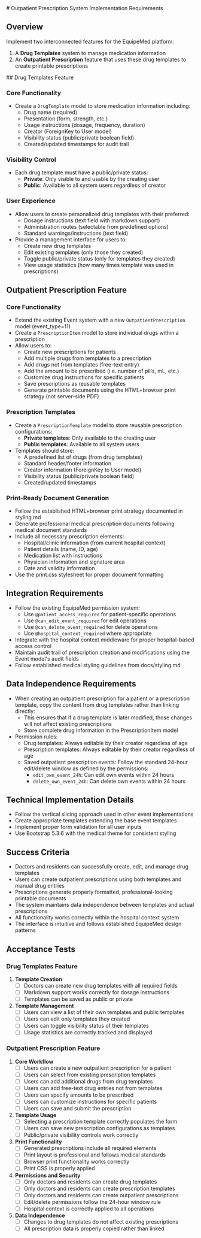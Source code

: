 <context>
# Outpatient Prescription System Implementation Requirements

## Overview
Implement two interconnected features for the EquipeMed platform:
1. A **Drug Templates** system to manage medication information
2. An **Outpatient Prescription** feature that uses these drug templates to create printable prescriptions
</context>

<PRD>
## Drug Templates Feature

### Core Functionality
- Create a `DrugTemplate` model to store medication information including:
  - Drug name (required)
  - Presentation (form, strength, etc.)
  - Usage instructions (dosage, frequency, duration)
  - Creator (ForeignKey to User model)
  - Visibility status (public/private boolean field)
  - Created/updated timestamps for audit trail

### Visibility Control
- Each drug template must have a public/private status:
  - **Private**: Only visible to and usable by the creating user
  - **Public**: Available to all system users regardless of creator

### User Experience
- Allow users to create personalized drug templates with their preferred:
  - Dosage instructions (text field with markdown support)
  - Administration routes (selectable from predefined options)
  - Standard warnings/instructions (text field)
- Provide a management interface for users to:
  - Create new drug templates
  - Edit existing templates (only those they created)
  - Toggle public/private status (only for templates they created)
  - View usage statistics (how many times template was used in prescriptions)

## Outpatient Prescription Feature

### Core Functionality
- Extend the existing Event system with a new `OutpatientPrescription` model (event_type=11)
- Create a `PrescriptionItem` model to store individual drugs within a prescription
- Allow users to:
  - Create new prescriptions for patients
  - Add multiple drugs from templates to a prescription
  - Add drugs not from templates (free-text entry)
  - Add the amount to be prescribed (i.e. number of pills, mL, etc.)
  - Customize drug instructions for specific patients
  - Save prescriptions as reusable templates
  - Generate printable documents using the HTML+browser print strategy (not server-side PDF)

### Prescription Templates
- Create a `PrescriptionTemplate` model to store reusable prescription configurations:
  - **Private templates**: Only available to the creating user
  - **Public templates**: Available to all system users
- Templates should store:
  - A predefined list of drugs (from drug templates)
  - Standard header/footer information
  - Creator information (ForeignKey to User model)
  - Visibility status (public/private boolean field)
  - Created/updated timestamps

### Print-Ready Document Generation
- Follow the established HTML+browser print strategy documented in styling.md
- Generate professional medical prescription documents following medical document standards
- Include all necessary prescription elements:
  - Hospital/clinic information (from current hospital context)
  - Patient details (name, ID, age)
  - Medication list with instructions
  - Physician information and signature area
  - Date and validity information
- Use the print.css stylesheet for proper document formatting

## Integration Requirements
- Follow the existing EquipeMed permission system:
  - Use `@patient_access_required` for patient-specific operations
  - Use `@can_edit_event_required` for edit operations
  - Use `@can_delete_event_required` for delete operations
  - Use `@hospital_context_required` where appropriate
- Integrate with the hospital context middleware for proper hospital-based access control
- Maintain audit trail of prescription creation and modifications using the Event model's audit fields
- Follow established medical styling guidelines from docs/styling.md

## Data Independence Requirements
- When creating an outpatient prescription for a patient or a prescription template, copy the content from drug templates rather than linking directly:
  - This ensures that if a drug template is later modified, those changes will not affect existing prescriptions
  - Store complete drug information in the PrescriptionItem model
- Permission rules:
  - Drug templates: Always editable by their creator regardless of age
  - Prescription templates: Always editable by their creator regardless of age
  - Saved outpatient prescription events: Follow the standard 24-hour edit/delete window as defined by the permissions:
    - `edit_own_event_24h`: Can edit own events within 24 hours
    - `delete_own_event_24h`: Can delete own events within 24 hours

## Technical Implementation Details
- Follow the vertical slicing approach used in other event implementations
- Create appropriate templates extending the base event templates
- Implement proper form validation for all user inputs
- Use Bootstrap 5.3.6 with the medical theme for consistent styling

## Success Criteria
- Doctors and residents can successfully create, edit, and manage drug templates
- Users can create outpatient prescriptions using both templates and manual drug entries
- Prescriptions generate properly formatted, professional-looking printable documents
- The system maintains data independence between templates and actual prescriptions
- All functionality works correctly within the hospital context system
- The interface is intuitive and follows established EquipeMed design patterns

## Acceptance Tests

### Drug Templates Feature
1. **Template Creation**
   - [ ] Doctors can create new drug templates with all required fields
   - [ ] Markdown support works correctly for dosage instructions
   - [ ] Templates can be saved as public or private

2. **Template Management**
   - [ ] Users can view a list of their own templates and public templates
   - [ ] Users can edit only templates they created
   - [ ] Users can toggle visibility status of their templates
   - [ ] Usage statistics are correctly tracked and displayed

### Outpatient Prescription Feature
1. **Core Workflow**
   - [ ] Users can create a new outpatient prescription for a patient
   - [ ] Users can select from existing prescription templates
   - [ ] Users can add additional drugs from drug templates
   - [ ] Users can add free-text drug entries not from templates
   - [ ] Users can specify amounts to be prescribed
   - [ ] Users can customize instructions for specific patients
   - [ ] Users can save and submit the prescription

2. **Template Usage**
   - [ ] Selecting a prescription template correctly populates the form
   - [ ] Users can save new prescription configurations as templates
   - [ ] Public/private visibility controls work correctly

3. **Print Functionality**
   - [ ] Generated prescriptions include all required elements
   - [ ] Print layout is professional and follows medical standards
   - [ ] Browser print functionality works correctly
   - [ ] Print CSS is properly applied

4. **Permissions and Security**
   - [ ] Only doctors and residents can create drug templates
   - [ ] Only doctors and residents can create prescription templates
   - [ ] Only doctors and residents can create outpatient prescriptions
   - [ ] Edit/delete permissions follow the 24-hour window rule
   - [ ] Hospital context is correctly applied to all operations

5. **Data Independence**
   - [ ] Changes to drug templates do not affect existing prescriptions
   - [ ] All prescription data is properly copied rather than linked

</PRD>